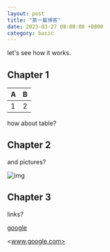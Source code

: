 ```yaml
---
layout: post
title: "第一篇博客"
date: 2023-03-27 08:00:00 +0800
category: basic
---
```


let's see how it works.

## Chapter 1

| A | B |
| - | - |
| 1 | 2 |

how about table?

## Chapter 2

and pictures?

![img](https://upload.wikimedia.org/wikipedia/commons/3/3e/PCI-E_%26_PCI_slots_on_DFI_LanParty_nF4_SLI-DR_20050531.jpg)

## Chapter 3

links?

[google](www.google.com)

<www.google.com>

